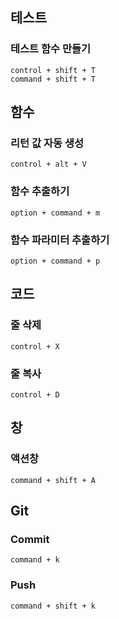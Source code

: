 ## 테스트
### 테스트 함수 만들기
```
control + shift + T
command + shift + T
```

## 함수
### 리턴 값 자동 생성
```
control + alt + V
```

### 함수 추출하기
```
option + command + m
```

### 함수 파라미터 추출하기
```
option + command + p
```

## 코드
### 줄 삭제
```
control + X
```

### 줄 복사
```
control + D
```

## 창
### 액션창
```
command + shift + A
```

## Git
### Commit
```
command + k
```
### Push
```
command + shift + k
```
